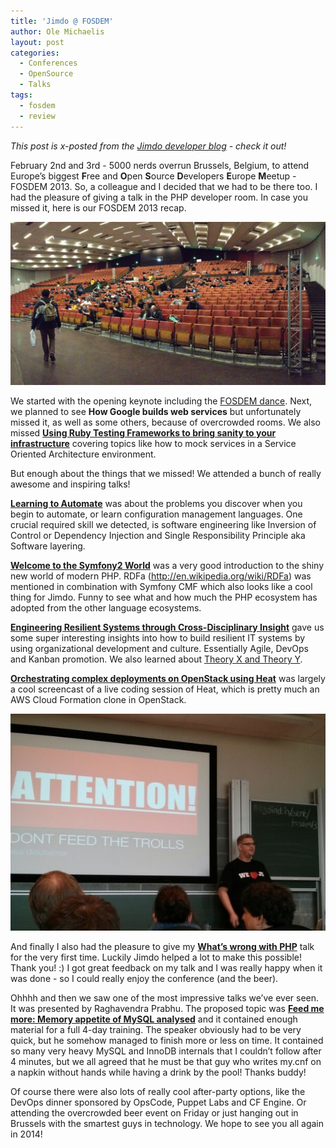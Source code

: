 ```yaml
---
title: 'Jimdo @ FOSDEM'
author: Ole Michaelis
layout: post
categories:
  - Conferences
  - OpenSource
  - Talks
tags:
  - fosdem
  - review
---
```


*This post is x-posted from the [Jimdo developer blog](http://dev.jimdo.com) - check it out!*

February 2nd and 3rd - 5000 nerds overrun Brussels, Belgium, to attend Europe’s biggest **F**ree and **O**pen **S**ource **D**evelopers **E**urope **M**eetup - FOSDEM 2013.
So, a colleague and I decided that we had to be there too. I had the pleasure of giving a talk in the PHP developer room. In case you missed it, here is our FOSDEM 2013 recap.

[![FOSDEM audience][audience]][audience]

We started with the opening keynote including the [FOSDEM dance](http://www.youtube.com/watch?v=qa6UT2CeR_c). Next, we planned to see **How Google builds web services** but unfortunately missed it, as well as some others, because of overcrowded rooms. We also missed **[Using Ruby Testing Frameworks to bring sanity to your infrastructure](https://speakerdeck.com/bryanwb/dont-shrug-integration-testing-for-infrastructure-with-ruby-frameworks)** covering topics like how to mock services in a Service Oriented Architecture environment.

But enough about the things that we missed! We attended a bunch of really awesome and inspiring talks!

**[Learning to Automate](https://speakerdeck.com/nathenharvey/learning-to-automate)** was about the problems you discover when you begin to automate, or learn configuration management languages. One crucial required skill we detected, is software engineering like Inversion of Control or Dependency Injection and Single Responsibility Principle aka Software layering.

**[Welcome to the Symfony2 World](http://www.slideshare.net/lsmith77/welcome-to-the-symfony2-world-fosdem-2013)** was a very good introduction to the shiny new world of modern PHP. RDFa (http://en.wikipedia.org/wiki/RDFa) was mentioned in combination with Symfony CMF which also looks like a cool thing for Jimdo. Funny to see what and how much the PHP ecosystem has adopted from the other language ecosystems.

**[Engineering Resilient Systems through Cross-Disciplinary Insight](https://speakerdeck.com/vohi/engineering-resilient-systems-through-cross-disciplinary-insight)** gave us some super interesting insights into how to build resilient IT systems by using organizational development and culture. Essentially Agile, DevOps and Kanban promotion.
We also learned about [Theory X and Theory Y](http://en.wikipedia.org/wiki/Theory_X_and_Theory_Y).

**[Orchestrating complex deployments on OpenStack using Heat](http://wiki.openstack.org/Heat)** was largely a cool screencast of a live coding session of Heat, which is pretty much an AWS Cloud Formation clone in OpenStack.

[![whats wrong with php][talk]][talk]

And finally I also had the pleasure to give my **[What’s wrong with PHP](https://speakerdeck.com/nesquick/whats-wrong-with-php)** talk for the very first time. Luckily Jimdo helped a lot to make this possible! Thank you! :) I got great feedback on my talk and I was really happy when it was done - so I could really enjoy the conference (and the beer).

Ohhhh and then we saw one of the most impressive talks we’ve ever seen. It was presented by Raghavendra Prabhu. The proposed topic was **[Feed me more: Memory appetite of MySQL analysed](https://fosdem.org/2013/schedule/event/mysql_miam_miam/)** and it contained enough material for a full 4-day training. The speaker obviously had to be very quick, but he somehow managed to finish more or less on time. It contained so many very heavy MySQL and InnoDB internals that I couldn’t follow after 4 minutes, but we all agreed that he must be that guy who writes my.cnf on a napkin without hands while having a drink by the pool! Thanks buddy!

Of course there were also lots of really cool after-party options, like the DevOps dinner sponsored by OpsCode, Puppet Labs and CF Engine. Or attending the overcrowded beer event on Friday or just hanging out in Brussels with the smartest guys in technology. We hope to see you all again in 2014!

 [audience]: /assets/uploads/2013/02/IMG_1983.jpg
 [talk]: /assets/uploads/2013/02/IMG_1989.jpg
